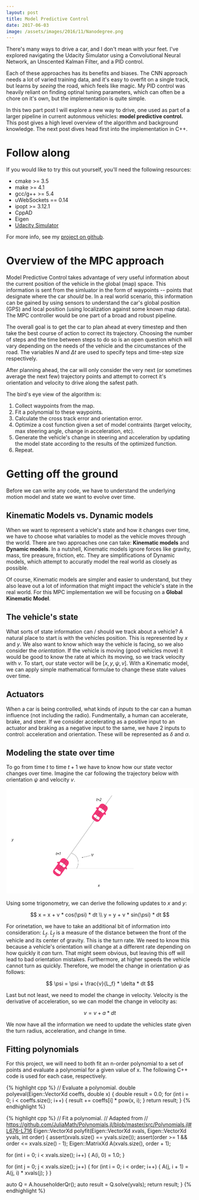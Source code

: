 ```yaml
---
layout: post
title: Model Predictive Control
date: 2017-06-03
image: /assets/images/2016/11/Nanodegree.png
---
```


There's many ways to drive a car, and I don't mean with your feet. I've explored navigating the Udacity Simulator using a Convolutional Neural Network, an Unscented Kalman Filter, and a PID control.

Each of these approaches has its benefits and biases. The CNN approach needs a lot of varied training data, and it's easy to overfit on a single track, but learns by *seeing* the road, which feels like magic. My PID control was heavily reliant on finding optinal tuning parameters, which can often be a chore on it's own, but the implementation is quite simple.

In this two part post I will explore a new way to drive, one used as part of a larger pipeline in current autonmous vehicles: **model predictive control.** This post gives a high level overview of the algorithm and background knowledge. The next post dives head first into the implementation in C++.

# Follow along
If you would like to try this out yourself, you'll need the following resources:

* cmake >= 3.5
* make >= 4.1
* gcc/g++ >= 5.4
* uWebSockets == 0.14
* ipopt >= 3.12.1
* CppAD
* Eigen
* [Udacity Simulator](https://github.com/udacity/self-driving-car-sim/releases)

For more info, see my [project on github](https://github.com/aaronleesmith/CarND-MPC-Project).

# Overview of the MPC approach
Model Predictive Control takes advantage of very useful information about the current position of the vehicle in the global (map) space. This information is sent from the simluator in the form of waypoints -- points that designate where the car *should* be. In a real world scenario, this information can be gained by using sensors to understand the car's global position (GPS) and local position (using localization against some known map data). The MPC controller would be one part of a broad and robust pipeline.

The overall goal is to get the car to plan ahead at every timestep and then take the best course of action to correct its trajectory. Choosing the number of steps and the time between steps to do so is an open question which will vary depending on the needs of the vehicle and the circumstances of the road. The variables $N$ and $\Delta t$ are used to specify teps and time-step size respectively.

After planning ahead, the car will only consider the very next (or sometimes average the next few) trajectory points and attempt to correct it's orientation and velocity to drive along the safest path. 

The bird's eye view of the algorithm is:

1. Collect waypoints from the map.
2. Fit a polynomial to these waypoints.
3. Calculate the cross track error and orientation error.
4. Optimize a cost function given a set of model contraints (target velocity, max steering angle, change in acceleration, etc).
5. Generate the vehicle's change in steering and acceleration by updating the model state according to the results of the optimized function.
6. Repeat.

# Getting off the ground

Before we can write any code, we have to understand the underlying motion model and state we want to evolve over time.

## Kinematic Models vs. Dynamic models

When we want to represent a vehicle's state and how it changes over time, we have to choose what variables to model as the vehicle moves through the world. There are two approaches one can take: **Kinematic models** and **Dynamic models**. In a nutshell, Kinematic models ignore forces like gravity, mass, tire preasure, friction, etc. They are simplifications of Dynamic models, which attempt to accuratly model the real world as closely as possible.

Of course, Kinematic models are simpler and easier to understand, but they also leave out a lot of information that might impact the vehicle's state in the real world. For this MPC implementation we will be focusing on a **Global Kinematic Model**.

## The vehicle's state
What sorts of state information can / should we track about a vehicle? A natural place to start is with the vehicles position. This is represented by $x$ and $y$. We also want to know which way the vehicle is facing, so we also consider the *orientation*. If the vehicle is moving (good vehicles move) it would be good to know the rate at which its moving, so we track velocity with $v$. To start, our state vector will be $[x, y, \psi, v]$. With a Kinematic model, we can apply simple mathematical formulae to change these state values over time.

## Actuators
When a car is being controlled, what kinds of *inputs* to the car can a human influence (not including the radio). Fundmentally, a human can accelerate, brake, and steer. If we consider accelerating as a positive input to an actuator and braking as a negative input to the same, we have 2 inputs to control: acceleration and orientation. These will be represented as $\delta$ and $\alpha$.

## Modeling the state over time
To go from time $t$ to time $t+1$ we have to know how our state vector changes over time. Imagine the car following the trajectory below with orientation $\psi$ and velocity $v$.

![Modeling the state over time. Image copyright Udacity.](/assets/article_images/2017-06-03-model-predictive-control/building-a-model.png)

Using some trigonometry, we can derive the following updates to $x$ and $y$:

$$
x = x + v * cos(\psi) * dt \\
y = y + v * sin(\psi) * dt
$$

For orinetation, we have to take an additional bit of information into consideration: $L_f$. $L_f$ is a measure of the distance between the front of the vehicle and its center of gravity. This is the turn rate. We need to know this because a vehicle's orientation will change at a different rate depending on how quickly it *can* turn. That might seem obvious, but leaving this off will lead to bad orientation mistakes. Furthermore, at higher speeds the vehicle cannot turn as quickly. Therefore, we model the change in orientation $\psi$ as follows:

$$
\psi = \psi + \frac{v}{L_f} * \delta * dt
$$

Last but not least, we need to model the change in velocity. Velocity is the derivative of acceleration, so we can model the change in velocity as:

$$
v = v + a * dt
$$

We now have all the information we need to update the vehicles state given the turn radius, acceleration, and change in time.

## Fitting polynomials
For this project, we will need to both fit an n-order polynomial to a set of points and evaluate a polynomial for a given value of x. The following C++ code is used for each case, respectively.

{% highlight cpp %}
// Evaluate a polynomial.
double polyeval(Eigen::VectorXd coeffs, double x) {
    double result = 0.0;
    for (int i = 0; i < coeffs.size(); i++) {
        result += coeffs[i] * pow(x, i);
    }
    return result;
}
{% endhighlight %}

{% highlight cpp %}
// Fit a polynomial.
// Adapted from
// https://github.com/JuliaMath/Polynomials.jl/blob/master/src/Polynomials.jl#L676-L716
Eigen::VectorXd polyfit(Eigen::VectorXd xvals, Eigen::VectorXd yvals,
                        int order) {
  assert(xvals.size() == yvals.size());
  assert(order >= 1 && order <= xvals.size() - 1);
  Eigen::MatrixXd A(xvals.size(), order + 1);

  for (int i = 0; i < xvals.size(); i++) {
    A(i, 0) = 1.0;
  }

  for (int j = 0; j < xvals.size(); j++) {
    for (int i = 0; i < order; i++) {
      A(j, i + 1) = A(j, i) * xvals(j);
    }
  }

  auto Q = A.householderQr();
  auto result = Q.solve(yvals);
  return result;
}
{% endhighlight %}